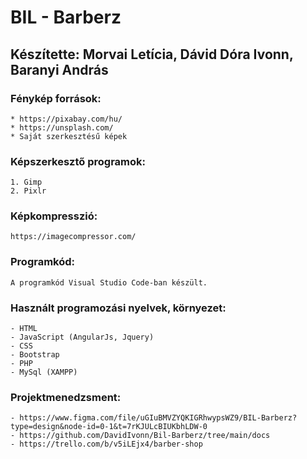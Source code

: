 # BIL - Barberz

## Készítette: Morvai Letícia, Dávid Dóra Ivonn, Baranyi András

### Fénykép források: 
    * https://pixabay.com/hu/
    * https://unsplash.com/
    * Saját szerkesztésű képek

### Képszerkesztő programok: 
    1. Gimp
    2. Pixlr

### Képkompresszió:
    https://imagecompressor.com/

### Programkód:
    A programkód Visual Studio Code-ban készült.

### Használt programozási nyelvek, környezet:
    - HTML
    - JavaScript (AngularJs, Jquery)
    - CSS
    - Bootstrap
    - PHP
    - MySql (XAMPP)

### Projektmenedzsment: 
    - https://www.figma.com/file/uGIuBMVZYQKIGRhwypsWZ9/BIL-Barberz?type=design&node-id=0-1&t=7rKJULcBIUKbhLDW-0
    - https://github.com/DavidIvonn/Bil-Barberz/tree/main/docs
    - https://trello.com/b/v5iLEjx4/barber-shop

### 